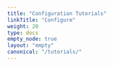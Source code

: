 ```yaml
---
title: "Configuration Tutorials"
linkTitle: "Configure"
weight: 20
type: docs
empty_node: true
layout: "empty"
canonical: "/tutorials/"
---
```

